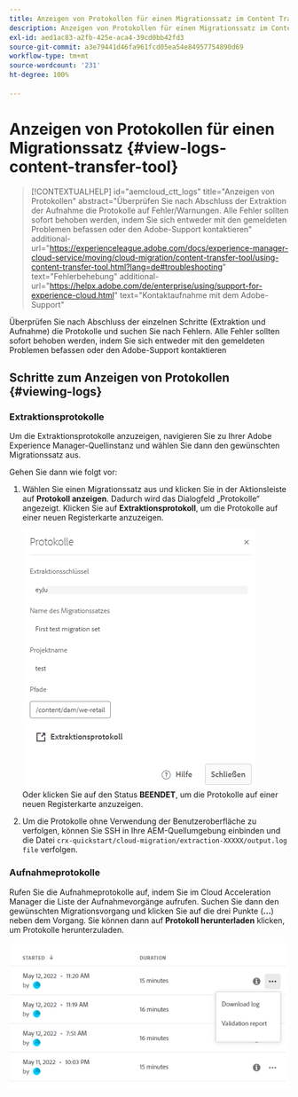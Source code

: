 ```yaml
---
title: Anzeigen von Protokollen für einen Migrationssatz im Content Transfer Tool
description: Anzeigen von Protokollen für einen Migrationssatz im Content Transfer Tool
exl-id: aed1ac83-a2fb-425e-aca4-39cd0bb42fd3
source-git-commit: a3e79441d46fa961fcd05ea54e84957754890d69
workflow-type: tm+mt
source-wordcount: '231'
ht-degree: 100%

---
```


# Anzeigen von Protokollen für einen Migrationssatz {#view-logs-content-transfer-tool}


>[!CONTEXTUALHELP]
>id="aemcloud_ctt_logs"
>title="Anzeigen von Protokollen"
>abstract="Überprüfen Sie nach Abschluss der Extraktion der Aufnahme die Protokolle auf Fehler/Warnungen. Alle Fehler sollten sofort behoben werden, indem Sie sich entweder mit den gemeldeten Problemen befassen oder den Adobe-Support kontaktieren"
>additional-url="https://experienceleague.adobe.com/docs/experience-manager-cloud-service/moving/cloud-migration/content-transfer-tool/using-content-transfer-tool.html?lang=de#troubleshooting" text="Fehlerbehebung"
>additional-url="https://helpx.adobe.com/de/enterprise/using/support-for-experience-cloud.html" text="Kontaktaufnahme mit dem Adobe-Support"

Überprüfen Sie nach Abschluss der einzelnen Schritte (Extraktion und Aufnahme) die Protokolle und suchen Sie nach Fehlern.  Alle Fehler sollten sofort behoben werden, indem Sie sich entweder mit den gemeldeten Problemen befassen oder den Adobe-Support kontaktieren

## Schritte zum Anzeigen von Protokollen {#viewing-logs}

### Extraktionsprotokolle

Um die Extraktionsprotokolle anzuzeigen, navigieren Sie zu Ihrer Adobe Experience Manager-Quellinstanz und wählen Sie dann den gewünschten Migrationssatz aus.

Gehen Sie dann wie folgt vor:

1. Wählen Sie einen Migrationssatz aus und klicken Sie in der Aktionsleiste auf **Protokoll anzeigen**. Dadurch wird das Dialogfeld „Protokolle“ angezeigt. Klicken Sie auf **Extraktionsprotokoll**, um die Protokolle auf einer neuen Registerkarte anzuzeigen.

   ![image](/help/journey-migration/content-transfer-tool/assets-ctt/cttcam25.png) \
   Oder klicken Sie auf den Status **BEENDET**, um die Protokolle auf einer neuen Registerkarte anzuzeigen.

1. Um die Protokolle ohne Verwendung der Benutzeroberfläche zu verfolgen, können Sie SSH in Ihre AEM-Quellumgebung einbinden und die Datei `crx-quickstart/cloud-migration/extraction-XXXXX/output.log file` verfolgen.

### Aufnahmeprotokolle

Rufen Sie die Aufnahmeprotokolle auf, indem Sie im Cloud Acceleration Manager die Liste der Aufnahmevorgänge aufrufen. Suchen Sie dann den gewünschten Migrationsvorgang und klicken Sie auf die drei Punkte (**…**) neben dem Vorgang. Sie können dann auf **Protokoll herunterladen** klicken, um Protokolle herunterzuladen.

![Bild](/help/journey-migration/content-transfer-tool/assets-ctt/cttcam28.png)
